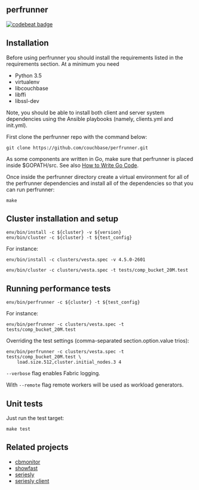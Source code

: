 perfrunner
------------

[![codebeat badge](https://codebeat.co/badges/7870f2d2-4a41-477e-af30-d9a8cf097626)](https://codebeat.co/projects/github-com-couchbase-perfrunner)

Installation
------------

Before using perfrunner you should install the requirements listed in the requirements section. At a minimum you need

* Python 3.5
* virtualenv
* libcouchbase
* libffi
* libssl-dev

Note, you should be able to install both client and server system dependencies using the Ansible playbooks (namely, clients.yml and init.yml).

First clone the perfrunner repo with the command below:

    git clone https://github.com/couchbase/perfrunner.git

As some components are written in Go, make sure that perfrunner is placed inside $GOPATH/src.
See also [How to Write Go Code](https://golang.org/doc/code.html).

Once inside the perfrunner directory create a virtual environment for all of the perfrunner dependencies and install all of the dependencies so that you can run perfrunner:

    make

Cluster installation and setup
------------------------------

    env/bin/install -c ${cluster} -v ${version}
    env/bin/cluster -c ${cluster} -t ${test_config}

For instance:

    env/bin/install -c clusters/vesta.spec -v 4.5.0-2601

    env/bin/cluster -c clusters/vesta.spec -t tests/comp_bucket_20M.test

Running performance tests
-------------------------

    env/bin/perfrunner -c ${cluster} -t ${test_config}

For instance:

    env/bin/perfrunner -c clusters/vesta.spec -t tests/comp_bucket_20M.test

Overriding the test settings (comma-separated section.option.value trios):

    env/bin/perfrunner -c clusters/vesta.spec -t tests/comp_bucket_20M.test \
        load.size.512,cluster.initial_nodes.3 4

`--verbose` flag enables Fabric logging.

With `--remote` flag remote workers will be used as workload generators.

Unit tests
----------

Just run the test target:

    make test

Related projects
----------------

* [cbmonitor](https://github.com/couchbase/cbmonitor)
* [showfast](https://github.com/couchbaselabs/showfast)
* [seriesly](https://github.com/dustin/seriesly)
* [seriesly client](https://github.com/pavel-paulau/seriesly-python-client)
